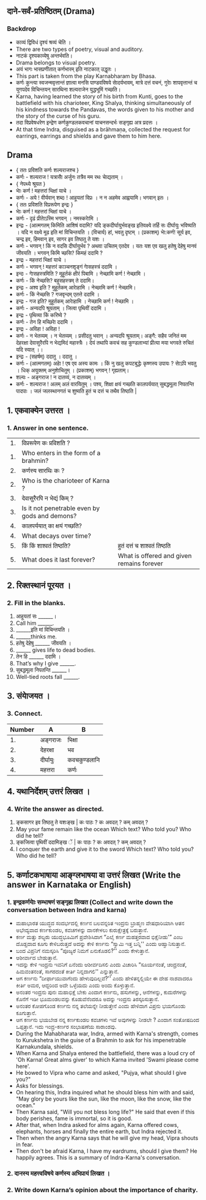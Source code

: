 ## दाने-सर्वं-प्रतिष्ठितम् (Drama)
### Backdrop
* काव्यं द्विविधं दृश्यं श्रव्यं चेति ।
* There are two types of poetry, visual and auditory.
* नाटकं दृश्यकाव्येषु अन्तर्भवति।
* Drama belongs to visual poetry. 
* अयं भागः भासप्रणीतात् कर्णभारम् इति नाटकात् उद्धृतः ।
* This part is taken from the play Karnabharam by Bhasa. 
* कर्णः कुन्त्या स्वजन्मवृत्तान्तं ज्ञात्वा मनसि पाण्डवविषये साेदर्यभावम्, मात्रे दत्तं वचनं, गुराेः शापवृत्तान्तं च युगपदेव विचिन्तयन् सारथिना शल्यराजेन युद्धभूमिं गच्छति।
* Karna, having learned the story of his birth from Kunti, goes to the battlefield with his charioteer, King Shalya, thinking simultaneously of his kindness towards the Pandavas, the words given to his mother and the story of the curse of his guru. 
* तदा विप्रवेषधरेण इन्द्रेण कर्णकुण्डलकवचानां याचनसन्दर्भः सङ्गृह्य अत्र प्रदत्तः ।
* At that time Indra, disguised as a brāhmaṇa, collected the request for earrings, earrings and shields and gave them to him here.
## Drama
* { ततः प्रविशति कर्णः शल्यराजश्च }
* कर्णः - शल्यराज ! यत्रासाै अर्जुनः तत्रैव मम रथः चाेद्यताम् ।
* { नेपथ्ये श्रूयत }
* भाेः कर्ण ! महत्तरां भिक्षां याचे ।
* कर्णः - अये ! वीर्यवान् शब्दः ! आहूयतां विप्रः । न न अहमेव आह्वयामि। भगवान् इतः ।
* { ततः प्रविशति विप्ररूपेण इन्द्रः }
* भाेः कर्ण ! महत्तरां भिक्षां याचे ।
* कर्णः - दृढं प्रीताेऽस्मि भगवन् । नमस्कराेमि ।
* इन्द्रः - (आत्मगतम् किमिति आशिषं वदामि? यदि ङ्कदीर्घायुर्भवङ्ख इतिवक्ष्ये तर्हि सः दीर्घायुः भविष्यति । यदि न वक्ष्ये मूढ इति मां विचिन्तयति । (विचार्य) हां, भवतु दृष्टम् । (प्रकाशम्) भाे:कर्ण! सूर्य इव, चन्द्र इव, हिमवान् इव, सागर इव तिष्ठतु ते यशः ।
* कर्णः - भगवन् ! किं न वदसि दीर्घायुर्भव ? अथवा उचितम् एतदेव । यतः यश एव खलु हतेषु देहेषु मानवं जीवयति । भगवन् किमि च्छसि? किमहं ददामि ?
* इन्द्रः - महत्तरां भिक्षां याचे ।
* कर्णः - भगवन् ! महत्तरं काञ्चनशृङ्गं गाेसहस्त्रं ददामि ।
* इन्दः - गाेसहस्त्रमिति ? मूहूर्तकं क्षीरं पिबामि । नेच्छामि कर्ण ! नेच्छामि ।
* कर्णः - किं नेच्छसि? बहुसहस्त्रम् ते ददामि।
* इन्द्रः - अश्व इति ? मुहूर्तकम् आराेहामि । नेच्छामि कर्ण ! नेच्छामि।
* कर्णः - किं नेच्छसि ? गजवृन्दम् एतत्ते ददामि ।
* इन्द्रः - गज इति? मुहूर्तकम् आराेहामि । नेच्छामि कर्ण ! नेच्छामि ।
* कर्णः - अन्यदपि श्रूयताम् । जित्वा पृथिवीं ददामि ।
* इन्द्रः - पृथिव्या किं करिष्ये ?
* कर्णः - तेन हि मच्छिराे ददामि ।
* इन्द्रः - अविहा ! अविहा !
* कर्णः - न भेतव्यम् । न भेतव्यम् । प्रसीदतु भवान् । अन्यदपि श्रूयताम्।  अङ्गै: सहैव जनितं मम देहरक्षा  देवासुरैरपि न भेद्यमिदं महास्त्रैः ।  देयं तथापि कवचं सह कुण्डलाभ्यां  प्रीत्या मया भगवते रुचितं यदि स्यात् ।।
* इन्द्रः - (सहर्षम्) ददातु । ददातु ।
* कर्णः - (आत्मगतम्) अहाे ! एष एव अस्य कामः । किं नु खलु कपटबुद्धेः कृष्णस्य उपायः ? साेऽपि भवतु । धिक् अयुक्तम् अनुशाेचितुम् । (प्रकाशम्) भगवन् ! गृह्यताम्।
* शल्यः - अङ्गराज ! न दातव्यं, न दातव्यम् ।
* कर्णः - शल्यराज ! अलम् अलं वारयितुम् । पश्य,  शिक्षा क्षयं गच्छति कालपर्ययात्  सुबद्धमूला निपतन्ति पादपाः ।  जलं जलस्थानगतं च शुष्यति  हुतं च दत्तं च तथैव तिष्ठति | 

## 1. एकवाक्येन उत्तरत ।
### 1. Answer in one sentence.
||||
|-|-|-|
|1.| विप्ररूपेण कः प्रविशति ?||
|1.| Who enters in the form of a brahmin?||
|2.| कर्णस्य सारथिः कः ?||
|2.| Who is the charioteer of Karna ?||
|3.| देवासुरैरपि न भेद्यं किम् ?||
|3.| Is it not penetrable even by gods and demons?||
|4.| कालपर्ययात् का क्षयं गच्छति?||
|4.| What decays over time?||
|5.| किं किं शाश्वतं तिष्ठति?|हुतं दत्तं च शाश्वतं तिष्ठति|
|5.| What does it last forever?|What is offered and given remains forever|
## 2. रिक्तस्थानं पूरयत ।
### 2. Fill in the blanks.
1. आहूयतां सः ______।
1. Call him ______.
2. ______इति मां विचिन्तयति ।
2. ______thinks me.
3. हतेषु देहेषु ______ जीवयति ।
3. ______ gives life to dead bodies.
4. तेन हि ______ ददामि ।
4. That’s why I give ______.
5. सुबद्धमूला निपतन्ति ______।
5. Well-tied roots fall ______.
## 3. संयाेजयत ।
### 3. Connect.
|Number|A|B|
|-|-|-|
|1. |अङ्गराजः |भिक्षा|
|2. |देहरक्षा |भव|
|3. |दीर्घायुः |कवचकुण्डलानि|
|4. |महत्तरा |कर्णः|
## 4. यथानिर्देशम् उत्तरं लिखत ।
### 4. Write the answer as directed.
1. ङ्कसागर इव तिष्ठतु ते यशःङ्ख |  कः पाठः ? कः अवदत् ? कम् अवदत् ?
1. May your fame remain like the ocean Which text? Who told you? Who did he tell?
2. ङ्कजित्वा पृथिवीं ददामिङ्ख ें |  कः पाठः ? कः अवदत् ? कम् अवदत् ?
2. I conquer the earth and give it to the sword Which text? Who told you? Who did he tell?
## 5. कर्णाटकभाषाया आङ्ग्लभाषया वा उत्तरं लिखत (Write the answer in Karnataka or English)
### 1. इन्द्रकर्णयाेः सम्भाषणं सङ्गृह्य लिखत (Collect and write down the conversation between Indra and karna)
* ಮಹಾಭಾರತ ಯುದ್ಧದ ಸಂದರ್ಭದಲ್ಲಿ ಕರ್ಣನ ಬಲವನ್ನರಿತ ಇಂದ್ರನು ಬ್ರಾಹ್ಮಣ ವೇಷಧಾರಿಯಾಗಿ ಆತನ ಅಭೇದ್ಯವಾದ ಕರ್ಣಕುಂಡಲ, ಕವಚಗಳನ್ನು ದಾನಕೇಳಲು ಕುರುಕ್ಷೇತ್ರಕ್ಕೆ ಬರುತ್ತಾನೆ.
* ಕರ್ಣ ಮತ್ತು ಶಲ್ಯರು ಯುದ್ಧಭೂಮಿಗೆ ಪ್ರವೇಶಿಸಿದಾಗ “ಎಲೈ ಕರ್ಣ ಮಹತ್ತರವಾದ ಭಿಕ್ಷೆನೀಡು'” ಎಂಬ ದೊಡ್ಡದಾದ ಕೂಗು ಕೇಳಿಬರುತ್ತದೆ ಅದನ್ನು ಕೇಳಿ ಕರ್ಣನು “ಸ್ವಾಮಿ ಇತ್ತ ಬನ್ನಿ'' ಎಂದು ಆಹ್ವಾನಿಸುತ್ತಾನೆ.
* ಬಂದ ವಿಪ್ರನಿಗೆ ನಮಸ್ಕರಿಸಿ “ಪೂಜ್ಯರೆ ನಿಮಗೆ ಏನುಕೊಡಲಿ?'' ಎಂದು ಕೇಳುತ್ತಾನೆ.
* ಆಶೀರ್ವಾದ ಬೇಡುತ್ತಾನೆ.
* ಇದನ್ನು ಕೇಳಿ ಇಂದ್ರನು ಇವನಿಗೆ ಏನೆಂದು ಆಶೀರ್ವದಿಸಲಿ ಎಂದು ವಿಚಾರಿಸಿ “ಸೂರ್ಯನಂತೆ, ಚಂದ್ರನಂತೆ, ಹಿಮವಂತನಂತೆ, ಸಾಗರದಂತೆ ಕೀರ್ತಿ ನಿನ್ನದಾಗಲಿ'' ಎನ್ನುತ್ತಾನೆ.
* ಆಗ ಕರ್ಣನು “ದೀರ್ಫಾಯುವಾಗೆಂದು ಹೇಳುವುದಿಲ್ಲವೆ?'' ಎಂದು ಹೇಳಿತನ್ನಲ್ಲಿಯೇ ಈ ದೇಹ ನಾಶವಾದರೂ ಕೀರ್ತಿ ಅಮರ, ಆದ್ದರಿಂದ ಅದೇ ಒಳ್ಳೆಯದು ಎಂದು ಅಂದು ಕೊಳ್ಳುತ್ತಾನೆ.
* ಅನಂತರ ಇಂದ್ರನು ಪುನಃ ಮಹಾಭಿಕ್ಷೆ ಬೇಕು ಎಂದಾಗ ಕರ್ಣನು, ಹಸುಗಳನ್ನು, ಆನೆಗಳನ್ನು, ಕುದುರೆಗಳನ್ನು ಕೊನೆಗೆ ಇಡೀ ಭೂಮಂಡಲವನ್ನು ಕೊಡುವೆನೆಂದರೂ ಅದನ್ನು ಇಂದ್ರನು ತಿರಸ್ಕರಿಸುತ್ತಾನೆ.
* ಅನಂತರ ಕೋಪಗೊಂಡ ಕರ್ಣನು ನನ್ನ ತಲೆಯನ್ನೇ ನೀಡುತ್ತೇನೆ ಎಂದು ಹೇಳಿದಾಗ ವಿಪ್ರನು ಭಯಗೊಂಡು ಕೂಗುತ್ತಾನೆ.
* ಆಗ ಕರ್ಣನು ಭಯಬೇಡ ನನ್ನ ಕರ್ಣಕುಂಡಲ ಕವಚಗಳು ಇವೆ ಅವುಗಳನ್ನು ನೀಡಲೇ ? ಎಂದಾಗ ಸಂತೋಷದಿಂದ ಒಪ್ಪತ್ತಾನೆ. ಇದು ಇಂದ್ರ-ಕರ್ಣರ ಸಂಭಾಷಣೆಯ ಸಾರಾಂಶವು.
* During the Mahabharata war, Indra, armed with Karna's strength, comes to Kurukshetra in the guise of a Brahmin to ask for his impenetrable Karnakundala, shields.
* When Karna and Shalya entered the battlefield, there was a loud cry of 'Oh Karna! Great alms giver' to which Karna invited 'Swami please come here'.
* He bowed to Vipra who came and asked, "Pujya, what should I give you?"
* Asks for blessings.
* On hearing this, Indra inquired what he should bless him with and said, "May glory be yours like the sun, like the moon, like the snow, like the ocean."
* Then Karna said, "Will you not bless long life?" He said that even if this body perishes, fame is immortal, so it is good.
* After that, when Indra asked for alms again, Karna offered cows, elephants, horses and finally the entire earth, but Indra rejected it.
* Then when the angry Karna says that he will give my head, Vipra shouts in fear.
* Then don't be afraid Karna, I have my eardrums, should I give them? He happily agrees. This is a summary of Indra-Karna's conversation.
### 2. दानस्य महत्त्वविषये कर्णस्य अभिप्रायं लिखत ।
### 2. Write down Karna’s opinion about the importance of charity.
